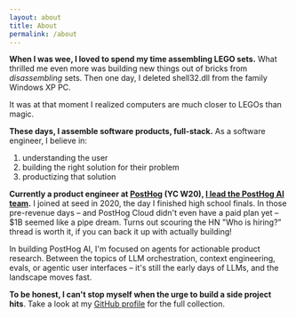 ```yaml
---
layout: about
title: About
permalink: /about
---
```



**When I was wee, I loved to spend my time assembling LEGO sets.** What thrilled me even more was building new things out of bricks from _disassembling_ sets. Then one day, I deleted shell32.dll from the family Windows XP PC.

It was at that moment I realized computers are much closer to LEGOs than magic.

**These days, I assemble software products, full-stack.** As a software engineer, I believe in:

1. understanding the user
2. building the right solution for their problem
3. productizing that solution

**Currently a product engineer at [PostHog](https://posthog.com/) (YC W20), [I lead the PostHog AI team](https://posthog.com/teams/posthog-ai).** I joined at seed in 2020, the day I finished high school finals. In those pre-revenue days – and PostHog Cloud didn't even have a paid plan yet – $1B seemed like a pipe dream. Turns out scouring the HN "Who is hiring?" thread is worth it, if you can back it up with actually building!

In building PostHog AI, I'm focused on agents for actionable product research. Between the topics of LLM orchestration, context engineering, evals, or agentic user interfaces – it's still the early days of LLMs, and the landscape moves fast.

**To be honest, I can't stop myself when the urge to build a side project hits**. Take a look at my [GitHub profile](https://github.com/Twixes) for the full collection.
